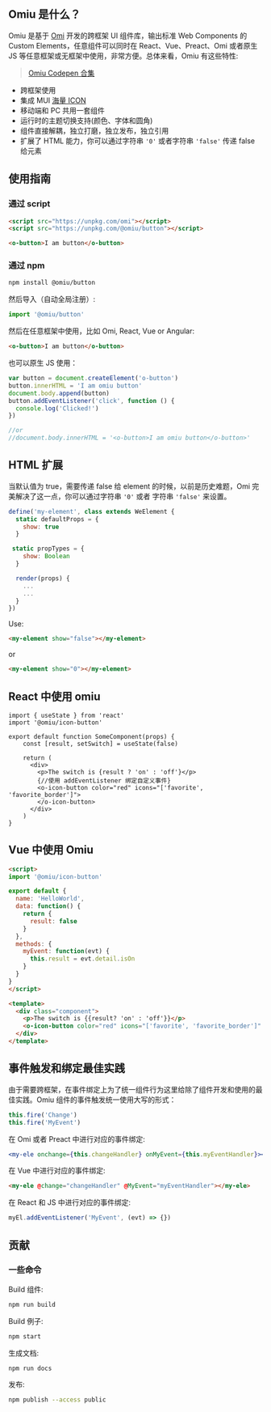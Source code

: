 ## Omiu 是什么？

Omiu 是基于 [Omi](https://github.com/Tencent/omi) 开发的跨框架 UI 组件库，输出标准 Web Components 的 Custom Elements，任意组件可以同时在 React、Vue、Preact、Omi 或者原生 JS 等任意框架或无框架中使用，非常方便。总体来看，Omiu 有这些特性:

> [Omiu Codepen 合集](https://codepen.io/collection/XBJjke)

* 跨框架使用
* 集成 MUI [海量 ICON](https://tencent.github.io/omi/components/icon/demos/icon.html)
* 移动端和 PC 共用一套组件
* 运行时的主题切换支持(颜色、字体和圆角)
* 组件直接解耦，独立打磨，独立发布，独立引用
* 扩展了 HTML 能力，你可以通过字符串 `'0'` 或者字符串 `'false'` 传递 false 给元素

## 使用指南

### 通过 script

```html
<script src="https://unpkg.com/omi"></script>
<script src="https://unpkg.com/@omiu/button"></script>

<o-button>I am button</o-button>
```

### 通过 npm

``` bash
npm install @omiu/button
```

然后导入（自动全局注册）:

```js
import '@omiu/button'
```

然后在任意框架中使用，比如 Omi, React, Vue or Angular:

``` html
<o-button>I am button</o-button>
```

也可以原生 JS 使用：

```js
var button = document.createElement('o-button')
button.innerHTML = 'I am omiu button'
document.body.append(button)
button.addEventListener('click', function () {
  console.log('Clicked!')
})

//or
//document.body.innerHTML = '<o-button>I am omiu button</o-button>'
```

## HTML 扩展 

当默认值为 true，需要传递 false 给 element 的时候，以前是历史难题，Omi 完美解决了这一点，你可以通过字符串 `'0'` 或者 字符串 `'false'` 来设置。

```js
define('my-element', class extends WeElement {
  static defaultProps = {
    show: true
  }

 static propTypes = {
    show: Boolean
  }

  render(props) {
    ...
    ...
  }
})
```

Use:

```html
<my-element show="false"></my-element>
```

or

```html
<my-element show="0"></my-element>
```

## React 中使用 omiu

```tsx
import { useState } from 'react'
import '@omiu/icon-button'

export default function SomeComponent(props) {
    const [result, setSwitch] = useState(false)

    return (
      <div>
        <p>The switch is {result ? 'on' : 'off'}</p>
        {//使用 addEventListener 绑定自定义事件}
        <o-icon-button color="red" icons="['favorite', 'favorite_border']">
        </o-icon-button>
      </div>
    )
}
```


## Vue 中使用 Omiu

```html
<script>
import '@omiu/icon-button'

export default {
  name: 'HelloWorld',
  data: function() {
    return {
      result: false
    }
  },
  methods: {
    myEvent: function(evt) {
      this.result = evt.detail.isOn
    }
  }
}
</script>

<template>
  <div class="component">
    <p>The switch is {{result? 'on' : 'off'}}</p>
    <o-icon-button color="red" icons="['favorite', 'favorite_border']" @change="myEvent"></o-icon-button>
  </div>
</template>
```

## 事件触发和绑定最佳实践

由于需要跨框架，在事件绑定上为了统一组件行为这里给除了组件开发和使用的最佳实践。Omiu 组件的事件触发统一使用大写的形式：

```js
this.fire('Change')
this.fire('MyEvent')
```

在 Omi 或者 Preact 中进行对应的事件绑定:

```jsx
<my-ele onchange={this.changeHandler} onMyEvent={this.myEventHandler}></my-ele>
```

在 Vue 中进行对应的事件绑定:

```html
<my-ele @change="changeHandler" @MyEvent="myEventHandler"></my-ele>
```

在 React 和 JS 中进行对应的事件绑定:

```jsx
myEl.addEventListener('MyEvent', (evt) => {})
```

## 贡献

### 一些命令

Build 组件:

```bash
npm run build 
```

Build 例子:

```bash
npm start
```

生成文档:

```bash
npm run docs
```

发布:

```bash
npm publish --access public
```

